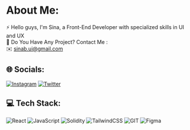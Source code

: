 # About Me:
⚡ Hello guys, I'm Sina, a Front-End Developer with specialized skills in UI and UX<br>💎 Do You Have Any Project? Contact Me :<br>✉️ sinab.ui@gmail.com


## 🌐 Socials:
[![Instagram](https://img.shields.io/badge/Instagram-%23E4405F.svg?logo=Instagram&logoColor=white)](https://instagram.com/sinabeyki/) [![Twitter](https://img.shields.io/badge/Twitter-%231DA1F2.svg?logo=Twitter&logoColor=white)](https://twitter.com/sinab_eth) 

## 💻 Tech Stack:
![React](https://img.shields.io/badge/react-%2320232a.svg?style=for-the-badge&logo=react&logoColor=%2361DAFB) ![JavaScript](https://img.shields.io/badge/javascript-%23323330.svg?style=for-the-badge&logo=javascript&logoColor=%23F7DF1E)  ![Solidity](https://img.shields.io/badge/Solidity-%23363636.svg?style=for-the-badge&logo=solidity&logoColor=white) ![TailwindCSS](https://img.shields.io/badge/tailwindcss-%2338B2AC.svg?style=for-the-badge&logo=tailwind-css&logoColor=white) ![GIT](https://img.shields.io/badge/Git-fc6d26?style=for-the-badge&logo=git&logoColor=white) ![Figma](https://img.shields.io/badge/figma-%23F24E1E.svg?style=for-the-badge&logo=figma&logoColor=white)
